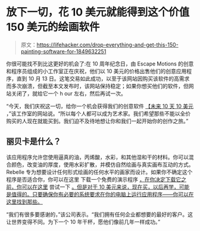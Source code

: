 # 放下一切，花 10 美元就能得到这个价值 150 美元的绘画软件

> 原文：<https://lifehacker.com/drop-everything-and-get-this-150-painting-software-for-1849632251>

你很可能找不到比这更好的机会了:在 10 周年纪念日，由 Escape Motions 的创意和程序员组成的小工作室正在庆祝，他们以 10 美元的价格出售他们的创意应用程序，直到 10 月 13 日。这笔交易如此成功，以至于该网站因购买该软件的高需求而多次崩溃，但截至本文发布时，该网站保持稳定；如果你想买他们的软件，但网站关闭了，就给它一个 h our 左右，然后再试一次。



“今天，我们庆祝这一切，给你一个机会获得我们的创意软件 [<u>【未来 10 天 10 美元</u>](https://www.escapemotions.com/shop) ，”该工作室的网站说。“所以每个人都可以成为艺术家。我们希望那些不能以全价购买的人现在就能买到。我们迫不及待地想让你和我们一起开始你的创作之旅。”

## 丽贝卡是什么？

该应用程序允许您使用逼真的油，丙烯酸，水彩，和其他湿和干的材料。你可以混合颜色，改变油的厚度，使用水彩扩散，并模仿自然绘画与真实画布互动的方式。Rebelle 专为想要设计任何形式绘画的任何水平的画家而设计。如果你不确定这个程序是否适合你，你可以在这里 下载一个免费的演示程序 [，在你决定下载它之前，你可以在这里](https://www.escapemotions.com/products/rebelle/about) 尝试一下 [。但是对于 10 美元来说，现在买，以后再学，可能是值得的。只要确保你有必要的系统要求在你的电脑上运行应用程序——你可以在这里找到那些。](https://www.escapemotions.com/products/rebelle/try/)

“我们有很多要感谢的，”该公司表示。“我们拥有任何企业都想要的最好的客户。这让世界变得不同。为下一个 10 年干杯，愿他们像前几年一样成功。”